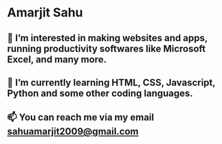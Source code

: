 # Amarjit Sahu
## 👀 I’m interested in making websites and apps, running productivity softwares like Microsoft Excel, and many more.
## 🌱 I’m currently learning HTML, CSS, Javascript, Python and some other coding languages. 
## 📫 You can reach me via my email sahuamarjit2009@gmail.com

